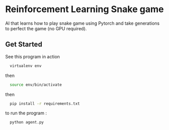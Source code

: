
# Reinforcement Learning Snake game

AI that learns how to play snake game using Pytorch and take generations 
to perfect the game (no GPU required).


## Get Started

See this program in action

```bash
  virtualenv env
```

then

```bash
  source env/bin/activate 
```

then

```bash
  pip install -r requirements.txt
```

to run the program :

```bash
  python agent.py
```